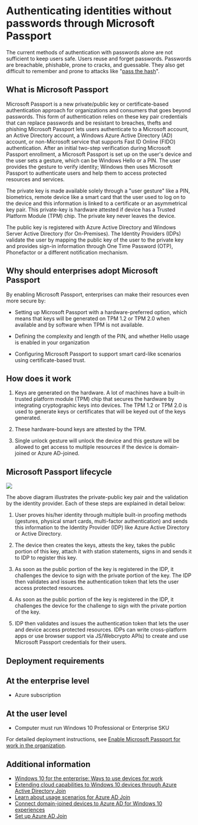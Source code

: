 <properties 
	pageTitle="Authenticating identities without passwords through Microsoft Passport | Windows Azure" 
	description="Provides an overview of Microsoft Passport and additional information on deploying Microsoft Passport." 
	services="active-directory" 
	documentationCenter="" 
	authors="femila" 
	manager="stevenpo" 
	editor=""
	tags="azure-classic-portal"/>

<tags
	ms.service="active-directory"
	ms.date="11/19/2015"
	wacn.date=""/>

# Authenticating identities without passwords through Microsoft Passport

The current methods of authentication with passwords alone are not sufficient to keep users safe. Users reuse and forget passwords. Passwords are breachable, phishable, prone to cracks, and guessable. They also get difficult to remember and prone to attacks like "[pass the hash](https://technet.microsoft.com/dn785092.aspx)".

## What is Microsoft Passport
Microsoft Passport is a new private/public key or certificate-based authentication approach for organizations and consumers that goes beyond passwords. This form of authentication relies on these key pair credentials that can replace passwords and be resistant to breaches, thefts and phishing Microsoft Passport lets users authenticate to a Microsoft account, an Active Directory account, a Windows Azure Active Directory (AD) account, or non-Microsoft service that supports Fast ID Online (FIDO) authentication. After an initial two-step verification during Microsoft Passport enrollment, a Microsoft Passport is set up on the user's device and the user sets a gesture, which can be Windows Hello or a PIN. The user provides the gesture to verify identity; Windows then uses Microsoft Passport to authenticate users and help them to access protected resources and services.

The private key is made available solely through a "user gesture" like a PIN, biometrics, remote device like a smart card that the user used to log on to the device and this information is linked to a certificate or an asymmetrical key pair. This private-key is hardware attested if device has a Trusted Platform Module (TPM) chip. The private key never leaves the device.

The public key is registered with Azure Active Directory and Windows Server Active Directory (for On-Premises). The Identity Providers (IDPs) validate the user by mapping the public key of the user to the private key and provides sign-in information through One Time Password (OTP), Phonefactor or a different notification mechanism.

## Why should enterprises adopt Microsoft Passport

By enabling Microsoft Passport, enterprises can make their resources even more secure by:

* Setting up Microsoft Passport with a hardware-preferred option, which means that keys will be generated on TPM 1.2 or TPM 2.0 when available and by software when TPM is not available. 

* Defining the complexity and length of the PIN, and whether Hello usage is enabled in your organization

* Configuring Microsoft Passport to support smart card-like scenarios using certificate-based trust.

## How does it work
1. Keys are generated on the hardware. A lot of machines have a built-in trusted platform module (TPM) chip that secures the hardware by integrating cryptographic keys into devices. The TPM 1.2 or TPM 2.0 is used to generate keys or certificates that will be keyed out of the keys generated.

2. These hardware-bound keys are attested by the TPM.

3. Single unlock gesture will unlock the device and this gesture will be allowed to get access to multiple resources if the device is domain-joined or Azure AD-joined. 

## Microsoft Passport lifecycle

![](./media/active-directory-azureadjoin/active-directory-azureadjoin-microsoft-passport.png)

The above diagram illustrates the private-public key pair and the validation by the identity provider. Each of these steps are explained in detail below:

1. User proves his/her identity through multiple built-in proofing methods (gestures, physical smart cards, multi-factor authentication) and sends this information to the Identity Provider (IDP) like Azure Active Directory or Active Directory.

2. The device then creates the keys, attests the key, takes the public portion of this key, attach it with station statements, signs in and sends it to IDP to register this key. 

3. As soon as the public portion of the key is registered in the IDP, it challenges the device to sign with the private portion of the key. The IDP then validates and issues the authentication token that lets the user access protected resources.

4. As soon as the public portion of the key is registered in the IDP, it challenges the device for the challenge to sign with the private portion of the key. 

5. IDP then validates and issues the authentication token that lets the user and device access protected resources. IDPs can write cross-platform apps or use browser support via JS/Webcrypto APIs) to create and use Microsoft Passport credentials for their users.

## Deployment requirements
At the enterprise level
---------------------------
* Azure subscription

At the user level
-------------------------------------------------------------
* Computer must run Windows 10 Professional or Enterprise SKU

For detailed deployment instructions, see [Enable Microsoft Passport for work in the organization](/documentation/articles/active-directory-azureadjoin-passport-deployment).


## Additional information

* [Windows 10 for the enterprise: Ways to use devices for work](/documentation/articles/active-directory-azureadjoin-windows10-devices-overview)
* [Extending cloud capabilities to Windows 10 devices through Azure Active Directory Join](/documentation/articles/active-directory-azureadjoin-user-upgrade)
* [Learn about usage scenarios for Azure AD Join](/documentation/articles/active-directory-azureadjoin-deployment-aadjoindirect)
* [Connect domain-joined devices to Azure AD for Windows 10 experiences](/documentation/articles/active-directory-azureadjoin-devices-group-policy)
* [Set up Azure AD Join](/documentation/articles/active-directory-azureadjoin-setup)


